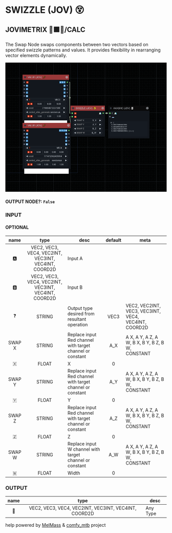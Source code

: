 # SWIZZLE (JOV) 😵

## JOVIMETRIX 🔺🟩🔵/CALC

The Swap Node swaps components between two vectors based on specified swizzle patterns and values. It provides flexibility in rearranging vector elements dynamically.

![SWIZZLE](https://raw.githubusercontent.com/Amorano/Jovimetrix-examples/master/node/SWIZZLE/SWIZZLE.png)

#### OUTPUT NODE?: `False`

### INPUT

#### OPTIONAL

name | type | desc | default | meta
:---:|:---:|---|:---:|---
🅰️ | VEC2, VEC3, VEC4, VEC2INT, VEC3INT,<br>VEC4INT, COORD2D | Input A |  | 
🅱️ | VEC2, VEC3, VEC4, VEC2INT, VEC3INT,<br>VEC4INT, COORD2D | Input B |  | 
❓ | STRING | Output type desired from resultant<br>operation | VEC3 | VEC2, VEC2INT, VEC3, VEC3INT, VEC4,<br>VEC4INT, COORD2D
SWAP X | STRING | Replace input Red channel with target<br>channel or constant | A_X | A X, A Y, A Z, A W, B X, B Y, B Z, B W,<br>CONSTANT
🇽 | FLOAT | X | 0 | 
SWAP Y | STRING | Replace input Red channel with target<br>channel or constant | A_Y | A X, A Y, A Z, A W, B X, B Y, B Z, B W,<br>CONSTANT
🇾 | FLOAT | Y | 0 | 
SWAP Z | STRING | Replace input Red channel with target<br>channel or constant | A_Z | A X, A Y, A Z, A W, B X, B Y, B Z, B W,<br>CONSTANT
🇿 | FLOAT | Z | 0 | 
SWAP W | STRING | Replace input W channel with target<br>channel or constant | A_W | A X, A Y, A Z, A W, B X, B Y, B Z, B W,<br>CONSTANT
🇼 | FLOAT | Width | 0 | 

### OUTPUT

name | type | desc
:---:|:---:|---
🦄 | VEC2, VEC3, VEC4, VEC2INT, VEC3INT, VEC4INT, COORD2D | Any Type 

help powered by [MelMass](https://github.com/melMass) & [comfy_mtb](https://github.com/melMass/comfy_mtb) project